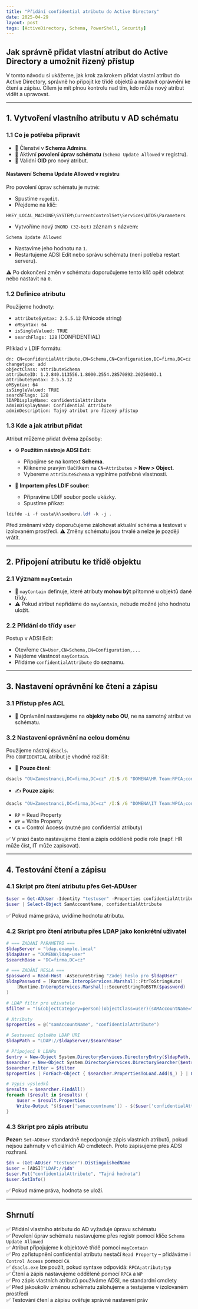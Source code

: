 ```yaml
---
title: "Přidání confidential atributu do Active Directory"
date: 2025-04-29
layout: post
tags: [ActiveDirectory, Schema, PowerShell, Security]
---
```


## Jak správně přidat vlastní atribut do Active Directory a umožnit řízený přístup

V tomto návodu si ukážeme, jak krok za krokem přidat vlastní atribut do Active Directory, správně ho připojit ke třídě objektů a nastavit oprávnění ke čtení a zápisu. Cílem je mít plnou kontrolu nad tím, kdo může nový atribut vidět a upravovat.

---

## 1. Vytvoření vlastního atributu v AD schématu

### 1.1 Co je potřeba připravit
- 📌 Členství v **Schema Admins**.
- 📌 Aktivní **povolení úprav schématu** (`Schema Update Allowed` v registru).
- 📌 Validní **OID** pro nový atribut.

#### Nastavení Schema Update Allowed v registru
Pro povolení úprav schématu je nutné:

- Spustíme `regedit`.
- Přejdeme na klíč:

```
HKEY_LOCAL_MACHINE\SYSTEM\CurrentControlSet\Services\NTDS\Parameters
```

- Vytvoříme nový `DWORD (32-bit)` záznam s názvem:

```
Schema Update Allowed
```

- Nastavíme jeho hodnotu na `1`.
- Restartujeme ADSI Edit nebo správu schématu (není potřeba restart serveru).

⚠ Po dokončení změn v schématu doporučujeme tento klíč opět odebrat nebo nastavit na `0`.

### 1.2 Definice atributu
Použijeme hodnoty:
- `attributeSyntax: 2.5.5.12` (Unicode string)
- `oMSyntax: 64`
- `isSingleValued: TRUE`
- `searchFlags: 128` (CONFIDENTIAL)

Příklad v LDIF formátu:

```ldif
dn: CN=confidentialAttribute,CN=Schema,CN=Configuration,DC=firma,DC=cz
changetype: add
objectClass: attributeSchema
attributeID: 1.2.840.113556.1.8000.2554.28570892.20250403.1
attributeSyntax: 2.5.5.12
oMSyntax: 64
isSingleValued: TRUE
searchFlags: 128
lDAPDisplayName: confidentialAttribute
adminDisplayName: Confidential Attribute
adminDescription: Tajný atribut pro řízený přístup
```

### 1.3 Kde a jak atribut přidat
Atribut můžeme přidat dvěma způsoby:

- ⚙ **Použitím nástroje ADSI Edit**:
  - Připojíme se na kontext **Schema**.
  - Klikneme pravým tlačítkem na `CN=Attributes` > **New > Object**.
  - Vybereme `attributeSchema` a vyplníme potřebné vlastnosti.

- 📄 **Importem přes LDIF soubor**:
  - Připravíme LDIF soubor podle ukázky.
  - Spustíme příkaz:

```powershell
ldifde -i -f cesta\k\souboru.ldf -k -j .
```

Před změnami vždy doporučujeme zálohovat aktuální schéma a testovat v izolovaném prostředí. ⚠ Změny schématu jsou trvalé a nelze je později vrátit.

---

## 2. Připojení atributu ke třídě objektu

### 2.1 Význam `mayContain`
- 📌 `mayContain` definuje, které atributy **mohou být** přítomné u objektů dané třídy.
- ⚠ Pokud atribut nepřidáme do `mayContain`, nebude možné jeho hodnotu uložit.

### 2.2 Přidání do třídy `user`
Postup v ADSI Edit:
- Otevřeme `CN=User,CN=Schema,CN=Configuration,...`
- Najdeme vlastnost `mayContain`.
- Přidáme `confidentialAttribute` do seznamu.

---

## 3. Nastavení oprávnění ke čtení a zápisu

### 3.1 Přístup přes ACL
- 📌 Oprávnění nastavujeme na **objekty nebo OU**, ne na samotný atribut ve schématu.

### 3.2 Nastavení oprávnění na celou doménu
Použijeme nástroj `dsacls`.  
Pro `CONFIDENTIAL` atribut je vhodné rozlišit:

- 📖 **Pouze čtení**:

```cmd
dsacls "OU=Zamestnanci,DC=firma,DC=cz" /I:S /G "DOMENA\HR Team:RPCA;confidentialAttribute;user"
```

- ✍️ **Pouze zápis**:

```cmd
dsacls "OU=Zamestnanci,DC=firma,DC=cz" /I:S /G "DOMENA\IT Team:WPCA;confidentialAttribute;user"
```

- `RP` = Read Property
- `WP` = Write Property
- `CA` = Control Access (nutné pro confidential atributy)

✅ V praxi často nastavujeme čtení a zápis odděleně podle role (např. HR může číst, IT může zapisovat).

---

## 4. Testování čtení a zápisu

### 4.1 Skript pro čtení atributu přes Get-ADUser

```powershell
$user = Get-ADUser -Identity "testuser" -Properties confidentialAttribute
$user | Select-Object SamAccountName, confidentialAttribute
```

✅ Pokud máme práva, uvidíme hodnotu atributu.

### 4.2 Skript pro čtení atributu přes LDAP jako konkrétní uživatel

```powershell
# === ZADÁNÍ PARAMETRŮ ===
$ldapServer = "ldap.example.local"
$ldapUser = "DOMENA\ldap-user"
$searchBase = "DC=firma,DC=cz"

# === ZADÁNÍ HESLA ===
$password = Read-Host -AsSecureString "Zadej heslo pro $ldapUser"
$ldapPassword = [Runtime.InteropServices.Marshal]::PtrToStringAuto(
    [Runtime.InteropServices.Marshal]::SecureStringToBSTR($password)
)

# LDAP filtr pro uživatele
$filter = "(&(objectCategory=person)(objectClass=user)(sAMAccountName=testuser))"

# Atributy
$properties = @("samAccountName", "confidentialAttribute")

# Sestavení úplného LDAP URI
$ldapPath = "LDAP://$ldapServer/$searchBase"

# Připojení k LDAPu
$entry = New-Object System.DirectoryServices.DirectoryEntry($ldapPath, $ldapUser, $ldapPassword)
$searcher = New-Object System.DirectoryServices.DirectorySearcher($entry)
$searcher.Filter = $filter
$properties | ForEach-Object { $searcher.PropertiesToLoad.Add($_) } | Out-Null

# Výpis výsledků
$results = $searcher.FindAll()
foreach ($result in $results) {
    $user = $result.Properties
    Write-Output "$($user['samaccountname']) - $($user['confidentialAttribute'])"
}
```

### 4.3 Skript pro zápis atributu

**Pozor:** `Set-ADUser` standardně nepodporuje zápis vlastních atributů, pokud nejsou zahrnuty v oficiálních AD cmdletech. Proto zapisujeme přes ADSI rozhraní.

```powershell
$dn = (Get-ADUser "testuser").DistinguishedName
$user = [ADSI]"LDAP://$dn"
$user.Put("confidentialAttribute", "Tajná hodnota")
$user.SetInfo()
```

✅ Pokud máme práva, hodnota se uloží.

---

## Shrnutí

✅ Přidání vlastního atributu do AD vyžaduje úpravu schématu  
✅ Povolení úprav schématu nastavujeme přes registr pomocí klíče `Schema Update Allowed`    
✅ Atribut připojujeme k objektové třídě pomocí `mayContain`  
✅ Pro zpřístupnění confidential atributu nestačí `Read Property` – přidáváme i `Control Access` pomocí `CA`    
✅ `dsacls.exe` lze použít, pokud syntaxe odpovídá: `RPCA;atribut;typ`    
✅ Čtení a zápis nastavujeme odděleně pomocí `RPCA` a `WP`  
✅ Pro zápis vlastních atributů používáme ADSI, ne standardní cmdlety  
✅ Před jakoukoliv změnou schématu zálohujeme a testujeme v izolovaném prostředí    
✅ Testování čtení a zápisu ověřuje správné nastavení práv  
